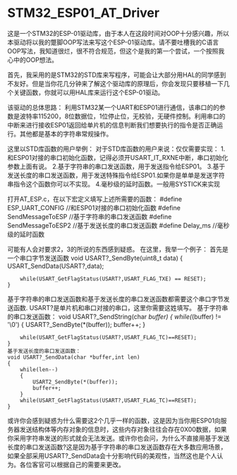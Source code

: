 # STM32_ESP01_AT_Driver



这是一个STM32的ESP-01驱动库，由于本人在这段时间对OOP十分感兴趣，所以本驱动将以我的蹩脚OOP写法来写这个ESP-01驱动库。请不要吐槽我的C语言OOP写法，我知道很烂，很不符合规范，但这个是我的第一个尝试，一个按照我心中的OOP想法。

首先，我采用的是STM32的STD库来写程序，可能会让大部分用HAL的同学感到不友好。但是当你花几分钟来了解这个驱动库的原理后，你会发现只要移植一下几个关键函数，你就可以用HAL库来运行这个ESP-01驱动。

该驱动的总体思路：
    利用STM32某一个UART和ESP01进行通信，该串口的的参数是波特率115200，8位数据位，1位停止位，无校验，无硬件控制。利用串口的中断来进行接收ESP01返回给单片机的信息判断我们想要执行的指令是否正确运行。其他都是基本的字符串常规操作。


这里以STD库函数的用户举例：
    对于STD库函数的用户来说：仅仅需要实现：
    1.和ESP01对接的串口初始化函数，记得必须开USART_IT_RXNE中断，串口初始化参数上面有说。
    2.基于字符串的串口发送函数，用于发送指令给ESP01。
    3.基于发送长度的串口发送函数，用于发送特殊指令给ESP01.如果你是单单是发送字符串指令这个函数你可以不实现。
    4.毫秒级的延时函数。一般用SYSTICK来实现
    
  
打开AT_ESP.c，在以下宏定义填写上述所需要的函数：
    #define ESP_UART_CONFIG        //和ESP01对接的串口初始化函数
    #define SendMessageToESP       //基于字符串的串口发送函数
    #define SendMessageToESP2      //基于发送长度的串口发送函数
    #define Delay_ms               //毫秒级的延时函数
    
可能有人会对要求2，3的所说的东西感到疑惑。
在这里，我举一个例子：
首先是一个串口字节发送函数
    void USART?_SendByte(uint8_t data)
    {
	    USART_SendData(USART?,data);
	
	    while(USART_GetFlagStatus(USART?,USART_FLAG_TXE) == RESET);
    }
基于字符串的串口发送函数和基于发送长度的串口发送函数都需要这个串口字节发送函数.
USART?是单片机和串口对接的串口，这里你需要这姓填写。
    基于字符串的串口发送函数：
    void USART?_SendString(char *buffer)
    {
	    while(*(buffer) != '\0')
	    {
		    USART?_SendByte(*(buffer));
		    buffer++;
	    }
	
	    while(USART_GetFlagStatus(USART?,USART_FLAG_TC)==RESET);
    }
    基于发送长度的串口发送函数：
    void USART?_SendData(char *buffer,int len)
    {
        while(len--)
        {
            USART2_SendByte(*(buffer));
            buffer++;
        }
        while(USART_GetFlagStatus(USART?,USART_FLAG_TC)==RESET);
    }
    
   或许你会感到疑惑为什么需要这2个几乎一样的函数，这是因为当你用ESP01向服务器发送结构体等内存对象的信息时，这些内存对象往往会存在0X00数据，如果你采用字符串发送的形式就会无法发送。或许你也会问，为什么不直接用基于发送长度的串口发送函数?这是因为基于字符串的串口发送函数存在大多数应用场景，如果全部采用USART?_SendData会十分影响代码的美观性，当然这也是个人认为。各位客官可以根据自己的需要来更改。
    
    
    
